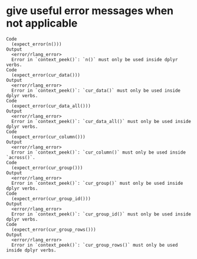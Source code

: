 # give useful error messages when not applicable

    Code
      (expect_error(n()))
    Output
      <error/rlang_error>
      Error in `context_peek()`: `n()` must only be used inside dplyr verbs.
    Code
      (expect_error(cur_data()))
    Output
      <error/rlang_error>
      Error in `context_peek()`: `cur_data()` must only be used inside dplyr verbs.
    Code
      (expect_error(cur_data_all()))
    Output
      <error/rlang_error>
      Error in `context_peek()`: `cur_data_all()` must only be used inside dplyr verbs.
    Code
      (expect_error(cur_column()))
    Output
      <error/rlang_error>
      Error in `context_peek()`: `cur_column()` must only be used inside `across()`.
    Code
      (expect_error(cur_group()))
    Output
      <error/rlang_error>
      Error in `context_peek()`: `cur_group()` must only be used inside dplyr verbs.
    Code
      (expect_error(cur_group_id()))
    Output
      <error/rlang_error>
      Error in `context_peek()`: `cur_group_id()` must only be used inside dplyr verbs.
    Code
      (expect_error(cur_group_rows()))
    Output
      <error/rlang_error>
      Error in `context_peek()`: `cur_group_rows()` must only be used inside dplyr verbs.

